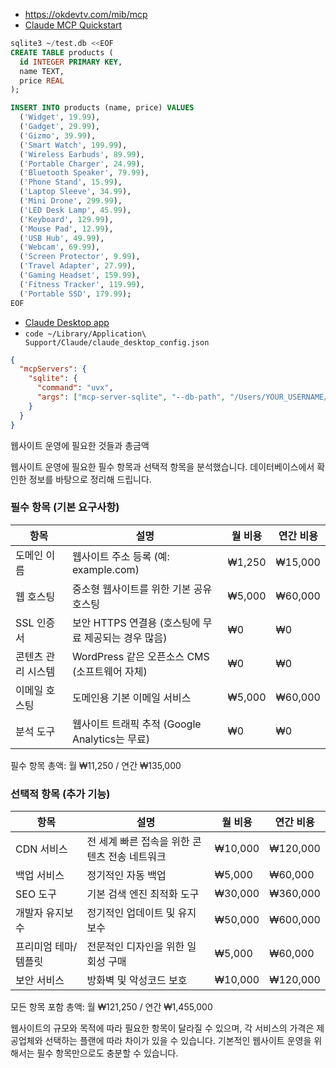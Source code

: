 - https://okdevtv.com/mib/mcp
- [Claude MCP Quickstart](https://www.claudemcp.com/docs/quickstart)

```sql
sqlite3 ~/test.db <<EOF
CREATE TABLE products (
  id INTEGER PRIMARY KEY,
  name TEXT,
  price REAL
);

INSERT INTO products (name, price) VALUES
  ('Widget', 19.99),
  ('Gadget', 29.99),
  ('Gizmo', 39.99),
  ('Smart Watch', 199.99),
  ('Wireless Earbuds', 89.99),
  ('Portable Charger', 24.99),
  ('Bluetooth Speaker', 79.99),
  ('Phone Stand', 15.99),
  ('Laptop Sleeve', 34.99),
  ('Mini Drone', 299.99),
  ('LED Desk Lamp', 45.99),
  ('Keyboard', 129.99),
  ('Mouse Pad', 12.99),
  ('USB Hub', 49.99),
  ('Webcam', 69.99),
  ('Screen Protector', 9.99),
  ('Travel Adapter', 27.99),
  ('Gaming Headset', 159.99),
  ('Fitness Tracker', 119.99),
  ('Portable SSD', 179.99);
EOF
```

- [Claude Desktop app](https://claude.ai/download)
- `code ~/Library/Application\ Support/Claude/claude_desktop_config.json`

```json
{
  "mcpServers": {
    "sqlite": {
      "command": "uvx",
      "args": ["mcp-server-sqlite", "--db-path", "/Users/YOUR_USERNAME/test.db"]
    }
  }
}
```


웹사이트 운영에 필요한 것들과 총금액

웹사이트 운영에 필요한 필수 항목과 선택적 항목을 분석했습니다. 데이터베이스에서 확인한 정보를 바탕으로 정리해 드립니다.

### 필수 항목 (기본 요구사항)

| 항목 | 설명 | 월 비용 | 연간 비용 |
|------|------|---------|----------|
| 도메인 이름 | 웹사이트 주소 등록 (예: example.com) | ₩1,250 | ₩15,000 |
| 웹 호스팅 | 중소형 웹사이트를 위한 기본 공유 호스팅 | ₩5,000 | ₩60,000 |
| SSL 인증서 | 보안 HTTPS 연결용 (호스팅에 무료 제공되는 경우 많음) | ₩0 | ₩0 |
| 콘텐츠 관리 시스템 | WordPress 같은 오픈소스 CMS (소프트웨어 자체) | ₩0 | ₩0 |
| 이메일 호스팅 | 도메인용 기본 이메일 서비스 | ₩5,000 | ₩60,000 |
| 분석 도구 | 웹사이트 트래픽 추적 (Google Analytics는 무료) | ₩0 | ₩0 |

필수 항목 총액: 월 ₩11,250 / 연간 ₩135,000

### 선택적 항목 (추가 기능)

| 항목          | 설명                         | 월 비용    | 연간 비용    |
| ----------- | -------------------------- | ------- | -------- |
| CDN 서비스     | 전 세계 빠른 접속을 위한 콘텐츠 전송 네트워크 | ₩10,000 | ₩120,000 |
| 백업 서비스      | 정기적인 자동 백업                 | ₩5,000  | ₩60,000  |
| SEO 도구      | 기본 검색 엔진 최적화 도구            | ₩30,000 | ₩360,000 |
| 개발자 유지보수    | 정기적인 업데이트 및 유지보수           | ₩50,000 | ₩600,000 |
| 프리미엄 테마/템플릿 | 전문적인 디자인을 위한 일회성 구매        | ₩5,000  | ₩60,000  |
| 보안 서비스      | 방화벽 및 악성코드 보호              | ₩10,000 | ₩120,000 |
모든 항목 포함 총액: 월 ₩121,250 / 연간 ₩1,455,000

웹사이트의 규모와 목적에 따라 필요한 항목이 달라질 수 있으며, 각 서비스의 가격은 제공업체와 선택하는 플랜에 따라 차이가 있을 수 있습니다. 기본적인 웹사이트 운영을 위해서는 필수 항목만으로도 충분할 수 있습니다.